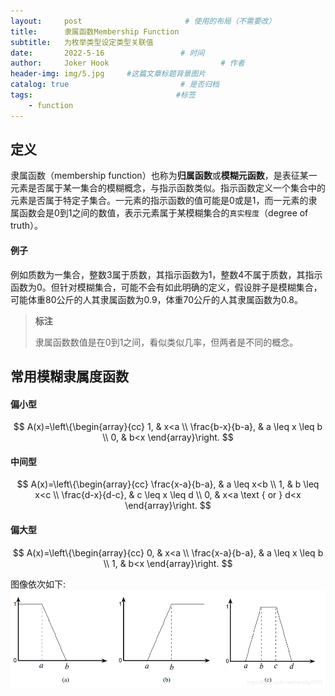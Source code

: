 ```yaml
---
layout:     post                       # 使用的布局（不需要改）
title:      隶属函数Membership Function
subtitle:   为枚举类型设定类型关联值
date:       2022-5-16                 # 时间
author:     Joker Hook                         # 作者
header-img: img/5.jpg     #这篇文章标题背景图片
catalog: true                         # 是否归档
tags:                                #标签
    - function
---
```


## 定义
隶属函数（membership function）也称为**归属函数**或**模糊元函数**，是表征某一元素是否属于某一集合的模糊概念，与指示函数类似。指示函数定义一个集合中的元素是否属于特定子集合。一元素的指示函数的值可能是0或是1，而一元素的隶属函数会是0到1之间的数值，表示元素属于某模糊集合的`真实程度`（degree of truth）。

#### 例子
例如质数为一集合，整数3属于质数，其指示函数为1，整数4不属于质数，其指示函数为0。但针对模糊集合，可能不会有如此明确的定义，假设胖子是模糊集合，可能体重80公斤的人其隶属函数为0.9，体重70公斤的人其隶属函数为0.8。

> **标注**
>
> 隶属函数数值是在0到1之间，看似类似几率，但两者是不同的概念。

## 常用模糊隶属度函数

#### 偏小型

$$
A(x)=\left\{\begin{array}{cc}
1, & x<a \\
\frac{b-x}{b-a}, & a \leq x \leq b \\
0, & b<x
\end{array}\right.
$$

#### 中间型

$$
A(x)=\left\{\begin{array}{cc}
\frac{x-a}{b-a}, & a \leq x<b \\
1, & b \leq x<c \\
\frac{d-x}{d-c}, & c \leq x \leq d \\
0, & x<a \text { or } d<x
\end{array}\right.
$$

#### 偏大型

$$
A(x)=\left\{\begin{array}{cc}
0, & x<a \\
\frac{x-a}{b-a}, & a \leq x \leq b \\
1, & b<x
\end{array}\right.
$$

图像依次如下:
![](img/MembershipFunction/1.png)
